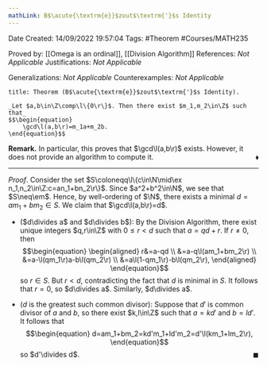 ```yaml
---
mathLink: B$\acute{\textrm{e}}$zout$\textrm{'}$s Identity
---
```


<div class="topSpace"></div>

Date Created: 14/09/2022 19:57:04
Tags: #Theorem #Courses/MATH235

Proved by: [[Omega is an ordinal]], [[Division Algorithm]]
References: _Not Applicable_
Justifications: _Not Applicable_

Generalizations: _Not Applicable_
Counterexamples: _Not Applicable_

``` ad-Theorem
title: Theorem (B$\acute{\textrm{e}}$zout$\textrm{'}$s Identity).

_Let $a,b\in\Z\comp\l\{0\r\}$. Then there exist $m_1,m_2\in\Z$ such that_
$$\begin{equation}
    \gcd\l(a,b\r)=m_1a+m_2b.
\end{equation}$$

```

**Remark.** In particular, this proves that $\gcd\l(a,b\r)$ exists. However, it does not provide an algorithm to compute it.<span style="float:right;">$\blacklozenge$</span>

---

_Proof_. Consider the set $S\coloneqq\l\{c\in\N\mid\ex n_1,n_2\in\Z:c=an_1+bn_2\r\}$. Since $a^2+b^2\in\N$, we see that $S\neq\em$. Hence, by well-ordering of $\N$, there exists a minimal $d=am_1+bm_2\in S$. We claim that $\gcd\l(a,b\r)=d$.
* ($d\divides a$ and $d\divides b$): By the Division Algorithm, there exist unique integers $q,r\in\Z$ with $0\leq r<d$ such that $a=qd+r$. If $r\neq0$, then
$$\begin{equation}
    \begin{aligned}
        r&=a-qd \\
        &=a-q\l(am_1+bm_2\r) \\
        &=a-\l(qm_1\r)a-b\l(qm_2\r) \\
        &=a\l(1-qm_1\r)-b\l(qm_2\r),
    \end{aligned}
\end{equation}$$
so $r\in S$. But $r<d$, contradicting the fact that $d$ is minimal in $S$. It follows that $r=0$, so $d\divides a$. Similarly, $d\divides a$.

* ($d$ is the greatest such common divisor): Suppose that $d'$ is common divisor of $a$ and $b$, so there exist $k,l\in\Z$ such that $a=kd'$ and $b=ld'$. It follows that
$$\begin{equation}
    d=am_1+bm_2=kd'm_1+ld'm_2=d'\l(km_1+lm_2\r),
\end{equation}$$
so $d'\divides d$.<span style="float:right;">$\blacksquare$</span>
